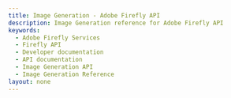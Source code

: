 ```yaml
---
title: Image Generation - Adobe Firefly API
description: Image Generation reference for Adobe Firefly API
keywords:
  - Adobe Firefly Services
  - Firefly API
  - Developer documentation
  - API documentation
  - Image Generation API
  - Image Generation Reference
layout: none
---
```


<RedoclyAPIBlock src="/firefly-services/docs/image_generation_v3.json" width="600px" disableSidebar scrollYOffset={64} generateCodeSamples="languages: [{lang: 'curl'}]" />
